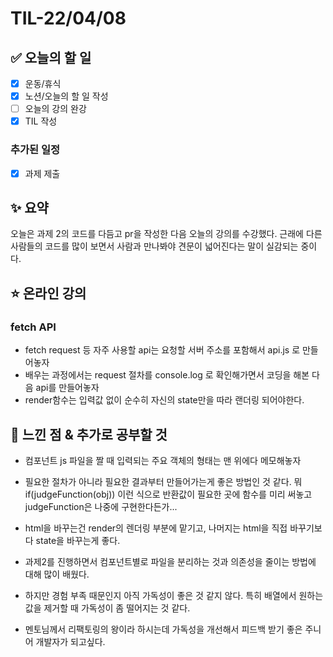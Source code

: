 # TIL-22/04/08

## :white_check_mark: 오늘의 할 일

- [x] 운동/휴식
- [x] 노션/오늘의 할 일 작성
- [ ] 오늘의 강의 완강
- [x] TIL 작성

### 추가된 일정

- [x] 과제 제출

## :sparkles: 요약

오늘은 과제 2의 코드를 다듬고 pr을 작성한 다음 오늘의 강의를 수강했다. 근래에 다른 사람들의 코드를 많이 보면서 사람과 만나봐야 견문이 넓어진다는 말이 실감되는 중이다.

## :star: 온라인 강의

### fetch API

- fetch request 등 자주 사용할 api는 요청할 서버 주소를 포함해서 api.js 로 만들어놓자
- 배우는 과정에서는 request 절차를 console.log 로 확인해가면서 코딩을 해본 다음 api를 만들어놓자
- render함수는 입력값 없이 순수히 자신의 state만을 따라 랜더링 되어야한다. 

## :star2: 느낀 점 & 추가로 공부할 것

- 컴포넌트 js 파일을 짤 때 입력되는 주요 객체의 형태는 맨 위에다 메모해놓자

- 필요한 절차가 아니라 필요한 결과부터 만들어가는게 좋은 방법인 것 같다. 뭐 if(judgeFunction(obj)) 이런 식으로 반환값이 필요한 곳에 함수를 미리 써놓고 judgeFunction은 나중에 구현한다든가...

- html을 바꾸는건 render의 렌더링 부분에 맡기고, 나머지는 html을 직접 바꾸기보다 state을 바꾸는게 좋다. 
- 과제2를 진행하면서 컴포넌트별로 파일을 분리하는 것과 의존성을 줄이는 방법에 대해 많이 배웠다.
- 하지만 경험 부족 때문인지 아직 가독성이 좋은 것 같지 않다. 특히 배열에서 원하는 값을 제거할 때 가독성이 좀 떨어지는 것 같다. 
- 멘토님께서 리팩토링의 왕이라 하시는데 가독성을 개선해서 피드백 받기 좋은 주니어 개발자가 되고싶다.